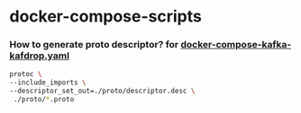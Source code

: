 # docker-compose-scripts

### How to generate proto descriptor?  for [docker-compose-kafka-kafdrop.yaml](docker-compose-kafka-kafdrop.yml)


```sh
protoc \
--include_imports \
--descriptor_set_out=./proto/descriptor.desc \
 ./proto/*.proto
```
